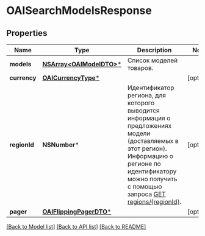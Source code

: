 # OAISearchModelsResponse

## Properties
Name | Type | Description | Notes
------------ | ------------- | ------------- | -------------
**models** | [**NSArray&lt;OAIModelDTO&gt;***](OAIModelDTO.md) | Список моделей товаров. | 
**currency** | [**OAICurrencyType***](OAICurrencyType.md) |  | [optional] 
**regionId** | **NSNumber*** | Идентификатор региона, для которого выводится информация о предложениях модели (доставляемых в этот регион).  Информацию о регионе по идентификатору можно получить с помощью запроса [GET regions/{regionId}](../../reference/regions/searchRegionsById.md).  | [optional] 
**pager** | [**OAIFlippingPagerDTO***](OAIFlippingPagerDTO.md) |  | [optional] 

[[Back to Model list]](../README.md#documentation-for-models) [[Back to API list]](../README.md#documentation-for-api-endpoints) [[Back to README]](../README.md)


